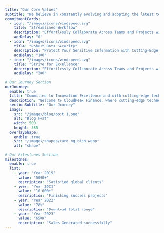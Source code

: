```yaml
---
title: "Our Core Values"
subtitle: "We believe in constantly evolving and adopting the latest technologies to stay ahead of the curve. Our team is committed to pushing theboundaries."
commitmentCards:
  - icon: "/images/icons/windspeed.svg"
    title: "Streamlined Workflow"
    description: "Effortlessly Collaborate Across Teams and Projects with CloudPeak's Seamless and Intuitive Collaboration Tools"
    aosDelay: "0"
  - icon: "/images/icons/windspeed.svg"
    title: "Robust Data Security"
    description: "Protect Your Sensitive Information with Cutting-Edge Encryption and Security Measures solutions"
    aosDelay: "100"
  - icon: "/images/icons/windspeed.svg"
    title: "Strive for Excellence"
    description: "Effortlessly Collaborate Across Teams and Projects with CloudPeak's Seamless and Intuitive Collaboration"
    aosDelay: "200"

# Our Journey Section
ourJourney:
  enable: true
  title: "Committed to Innovation Excellence and with cutting-edge technology"
  description: "Welcome to CloudPeak Finance, where cutting-edge technology meets exceptional service. Founded in [Year], we set out to revolutionize the financial industry by providing innovative solutions that empower businesses to thrive in a dynamic market."
  sectionSubtitle: "Our Journey"
  image:
    src: "/images/blog/post_1.png"
    alt: "Blog Post"
    width: 500
    height: 385
  overlayShape:
    enable: true
    src: "/images/shapes/card_bg_blob.webp"
    alt: "shape"

# Our Milestones Section
milestones:
  enable: true
  list:
    - year: "Year 2019"
      value: "5000+"
      description: "Satisfied global clients"
    - year: "Year 2021"
      value: "10,000+"
      description: "Finishing success projects"
    - year: "Year 2022"
      value: "78%"
      description: "Download total range"
    - year: "Year 2023"
      value: "650K"
      description: "Sales Generated successfully"
---
```

